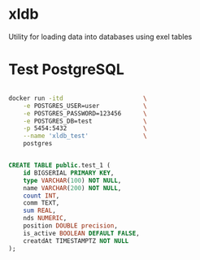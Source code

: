 # xldb
 Utility for loading data into databases using exel tables


# Test PostgreSQL

```sh

docker run -itd                      \
    -e POSTGRES_USER=user            \
    -e POSTGRES_PASSWORD=123456      \
    -e POSTGRES_DB=test              \
    -p 5454:5432                     \
    --name 'xldb_test'               \
    postgres

```

```sql

CREATE TABLE public.test_1 (
    id BIGSERIAL PRIMARY KEY,
    type VARCHAR(100) NOT NULL,
    name VARCHAR(200) NOT NULL,
    count INT,
    comm TEXT,
    sum REAL,
    nds NUMERIC,
    position DOUBLE precision,
    is_active BOOLEAN DEFAULT FALSE,
    creatdAt TIMESTAMPTZ NOT NULL
);
```